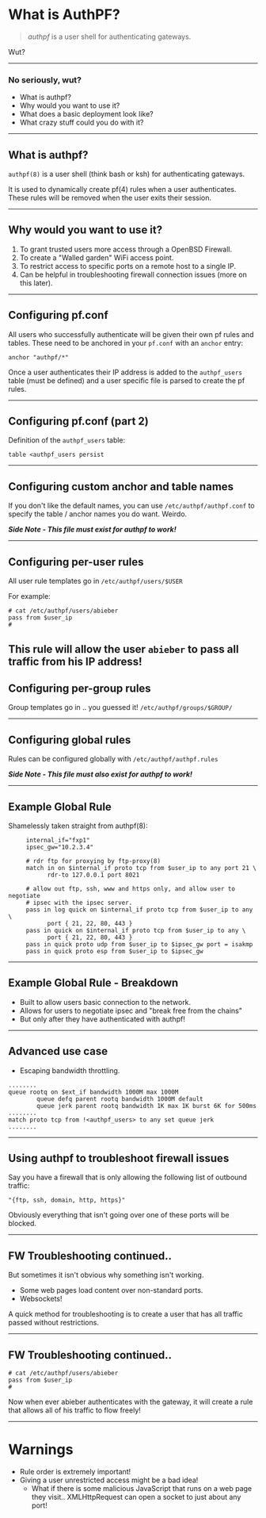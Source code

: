 # What is AuthPF?

> *authpf* is a user shell for authenticating gateways.

Wut?

---

### No seriously, wut?

  - What is authpf?
  - Why would you want to use it?
  - What does a basic deployment look like?
  - What crazy stuff could you do with it?

---

## What is authpf?

`authpf(8)` is a user shell (think bash or ksh) for authenticating gateways.

It is used to dynamically create pf(4) rules when a user authenticates.  These rules will be removed when the user exits their session.

---

## Why would you want to use it?

1. To grant trusted users more access through a OpenBSD Firewall.
2. To create a "Walled garden" WiFi access point.
3. To restrict access to specific ports on a remote host to a single IP.
4. Can be helpful in troubleshooting firewall connection issues (more on this later).

---

## Configuring pf.conf

All users who successfully authenticate will be given their own pf rules and tables. These need to be anchored in your `pf.conf` with an `anchor` entry:

```
anchor "authpf/*"
```

Once a user authenticates their IP address is added to the `authpf_users` table (must be defined) and a user specific file is parsed to create the pf rules.

---

## Configuring pf.conf (part 2)

Definition of the `authpf_users` table:

```
table <authpf_users persist
```

---

## Configuring custom anchor and table names

If you don't like the default names, you can use `/etc/authpf/authpf.conf` to specify the table / anchor names you do want. Weirdo.

***Side Note - This file must exist for authpf to work!***

---

## Configuring per-user rules

All user rule templates go in `/etc/authpf/users/$USER`

For example:
```
# cat /etc/authpf/users/abieber
pass from $user_ip
#
```
This rule will allow the user `abieber` to pass all traffic from his IP address!
---

## Configuring per-group rules

Group templates go in .. you guessed it! `/etc/authpf/groups/$GROUP/`

---

## Configuring global rules

Rules can be configured globally with `/etc/authpf/authpf.rules`

***Side Note - This file must also exist for authpf to work!***

---

## Example Global Rule

Shamelessly taken straight from authpf(8):

```
     internal_if="fxp1"
     ipsec_gw="10.2.3.4"

     # rdr ftp for proxying by ftp-proxy(8)
     match in on $internal_if proto tcp from $user_ip to any port 21 \
           rdr-to 127.0.0.1 port 8021

     # allow out ftp, ssh, www and https only, and allow user to negotiate
     # ipsec with the ipsec server.
     pass in log quick on $internal_if proto tcp from $user_ip to any \
           port { 21, 22, 80, 443 }
     pass in quick on $internal_if proto tcp from $user_ip to any \
           port { 21, 22, 80, 443 }
     pass in quick proto udp from $user_ip to $ipsec_gw port = isakmp
     pass in quick proto esp from $user_ip to $ipsec_gw
```

---

## Example Global Rule - Breakdown

  - Built to allow users basic connection to the network.
  - Allows for users to negotiate ipsec and "break free from the chains"
  - But only after they have authenticated with authpf!

---

## Advanced use case

  - Escaping bandwidth throttling.

```
........
queue rootq on $ext_if bandwidth 1000M max 1000M
        queue defq parent rootq bandwidth 1000M default
        queue jerk parent rootq bandwidth 1K max 1K burst 6K for 500ms
........
match proto tcp from !<authpf_users> to any set queue jerk
........
```
---

## Using authpf to troubleshoot firewall issues

Say you have a firewall that is only allowing the following list of outbound traffic:

```
"{ftp, ssh, domain, http, https}"
```

Obviously everything that isn't going over one of these ports will be blocked.

---

## FW Troubleshooting continued..

But sometimes it isn't obvious why something isn't working.

  - Some web pages load content over non-standard ports.
  - Websockets!

A quick method for troubleshooting is to create a user that has all traffic passed without restrictions.

---

## FW Troubleshooting continued..

```
# cat /etc/authpf/users/abieber
pass from $user_ip
#
```

Now when ever abieber authenticates with the gateway, it will create a rule that allows all of his traffic to flow freely!

---

# Warnings

  - Rule order is extremely important!
  - Giving a user unrestricted access might be a bad idea!
    - What if there is some malicious JavaScript that runs on a web page they visit..
      XMLHttpRequest can open a socket to just about any port!
